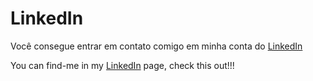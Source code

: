 # LinkedIn
Você consegue entrar em contato comigo em minha conta do [LinkedIn](https://www.linkedin.com/jobs/search/?alertAction=viewjobs&currentJobId=2838491052&f_TPR=a1639587564-&keywords=desenvolvedor%20de%20back%20end&savedSearchId=1701189734&searchAlertRefId=b3d58223-69ce-44ec-a572-8aa49ae7f071)

You can find-me in my [LinkedIn](https://www.linkedin.com/jobs/search/?alertAction=viewjobs&currentJobId=2838491052&f_TPR=a1639587564-&keywords=desenvolvedor%20de%20back%20end&savedSearchId=1701189734&searchAlertRefId=b3d58223-69ce-44ec-a572-8aa49ae7f071)
 page, check this out!!!
 
